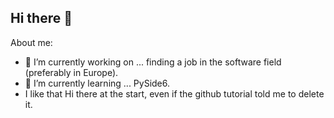 ## Hi there 👋

About me:
- 🔭 I’m currently working on ... finding a job in the software field (preferably in Europe).
- 🌱 I’m currently learning ... PySide6.
- I like that Hi there at the start, even if the github tutorial told me to delete it.
